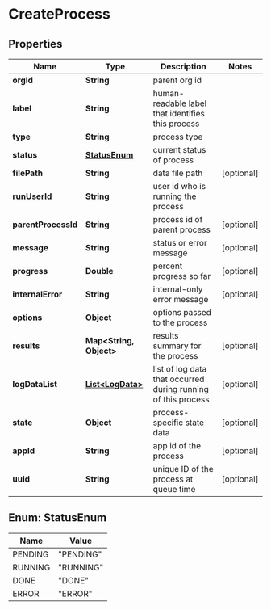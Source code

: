 

# CreateProcess


## Properties

| Name | Type | Description | Notes |
|------------ | ------------- | ------------- | -------------|
|**orgId** | **String** | parent org id |  |
|**label** | **String** | human-readable label that identifies this process |  |
|**type** | **String** | process type |  |
|**status** | [**StatusEnum**](#StatusEnum) | current status of process |  |
|**filePath** | **String** | data file path |  [optional] |
|**runUserId** | **String** | user id who is running the process |  |
|**parentProcessId** | **String** | process id of parent process |  [optional] |
|**message** | **String** | status or error message |  [optional] |
|**progress** | **Double** | percent progress so far |  [optional] |
|**internalError** | **String** | internal-only error message |  [optional] |
|**options** | **Object** | options passed to the process |  |
|**results** | **Map&lt;String, Object&gt;** | results summary for the process |  [optional] |
|**logDataList** | [**List&lt;LogData&gt;**](LogData.md) | list of log data that occurred during running of this process |  [optional] |
|**state** | **Object** | process-specific state data |  [optional] |
|**appId** | **String** | app id of the process |  [optional] |
|**uuid** | **String** | unique ID of the process at queue time |  [optional] |



## Enum: StatusEnum

| Name | Value |
|---- | -----|
| PENDING | &quot;PENDING&quot; |
| RUNNING | &quot;RUNNING&quot; |
| DONE | &quot;DONE&quot; |
| ERROR | &quot;ERROR&quot; |



